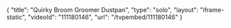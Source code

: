 {
    "title": "Quirky Broom Groomer Dustpan",
    "type": "solo",
    "layout": "iframe-static",
    "videoId": "111180146",
    "url": "\/tvpembed\/111180146"
}